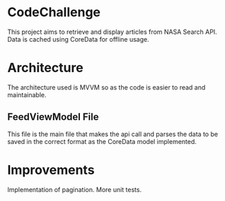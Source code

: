 # CodeChallenge

 This project aims to retrieve and display articles from NASA Search API. Data is cached using CoreData for offline usage.
 
# Architecture

The architecture used is MVVM so as the code is easier to read and maintainable.

## FeedViewModel File

This file is the main file that makes the api call and parses the data to be saved in the correct format as the CoreData model implemented.

# Improvements

Implementation of pagination.
More unit tests.

